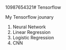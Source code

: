 10987654321# Tensorflow

My Tensorflow jounary
  1. Neural Network
  2. Linear Regression
  3. Logistic Regression
  4. CNN
